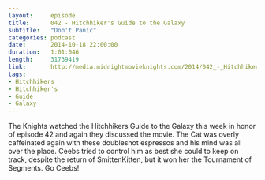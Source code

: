 ```yaml
---
layout:     episode
title:      042 - Hitchhiker's Guide to the Galaxy
subtitle:   "Don't Panic"
categories: podcast
date:       2014-10-18 22:00:00
duration:   1:01:046
length:     31739419
link:       http://media.midnightmovieknights.com/2014/042_-_Hitchhikers_Guide_to_the_Galaxy.m4a
tags:
- Hitchhikers
- Hitchhiker's
- Guide
- Galaxy
---
```

The Knights watched the Hitchhikers Guide to the Galaxy this week in honor of episode 42 and again they discussed the movie. The Cat was overly caffeinated again with these doubleshot espressos and his mind was all over the place. Ceebs tried to control him as best she could to keep on track, despite the return of SmittenKitten, but it won her the Tournament of Segments. Go Ceebs!